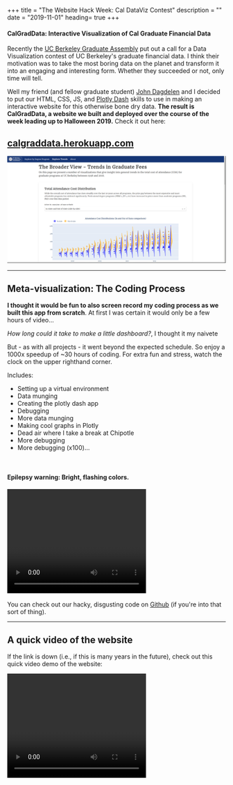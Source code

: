 +++
title = "The Website Hack Week: Cal DataViz Contest"
description = ""
date = "2019-11-01"
heading= true
+++


#### CalGradData: Interactive Visualization of Cal Graduate Financial Data

Recently the [UC Berkeley Graduate Assembly](https://ga.berkeley.edu) put out a call for a Data Visualization contest of UC Berkeley's graduate financial data. I think their motivation was to take the most boring data on the planet and transform it into an engaging and interesting form. Whether they succeeded or not, only time will tell.

Well my friend (and fellow graduate student) [John Dagdelen](https://www.linkedin.com/in/johndagdelen/) and I decided to put our HTML, CSS, JS, and [Plotly Dash](https://plot.ly/dash/) skills to use in making an interactive website for this otherwise bone dry data. **The result is CalGradData, a website we built and deployed over the course of the week leading up to Halloween 2019.** Check it out here:

## [calgraddata.herokuapp.com](https://calgraddata.herokuapp.com)

<a href="https://calgraddata.herokuapp.com" target="_blank">
    <img src="/ucbviz2019_still.png" width="600" ></img>
</a>

</br>

---

## Meta-visualization: The Coding Process

**I thought it would be fun to also screen record my coding process as we built this app from scratch**. At first I was certain it would only be a few hours of video...

_How long could it take to make a little dashboard?_, I thought it my naivete

But - as with all projects - it went beyond the expected schedule. So enjoy a 1000x speedup of ~30 hours of coding. For extra fun and stress, watch the clock on the upper righthand corner. 

Includes:

- Setting up a virtual environment
- Data munging
- Creating the plotly dash app
- Debugging
- More data munging
- Making cool graphs in Plotly
- Dead air where I take a break at Chipotle
- More debugging
- More debugging (x100)...

</br>


#### Epilepsy warning: Bright, flashing colors.
<video width="320" height="240" controls>
  <source src="/ucbviz2019_coding_1000x.m4v" type="video/mp4">
Your browser does not support the video tag :(
</video> 

You can check out our hacky, disgusting code on [Github](https://github.com/calgraddata/ucbviz2019) (if you're into that sort of thing).

---

## A quick video of the website

If the link is down (i.e., if this is many years in the future), check out this quick video demo of the website:

<video width="320" height="240" controls>
  <source src="/ucbviz2019_websitev1.mp4" type="video/mp4">
Your browser does not support the video tag :(
</video> 

